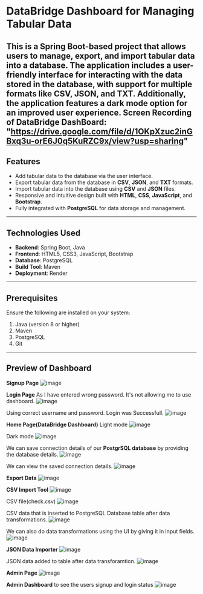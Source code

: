 # DataBridge Dashboard for Managing Tabular Data  

This is a Spring Boot-based project that allows users to manage, export, and import **tabular data** into a database. The application includes a user-friendly interface for interacting with the data stored in the database, with support for multiple formats like **CSV**, **JSON**, and **TXT**. Additionally, the application features a **dark mode** option for an improved user experience.
**Screen Recording of DataBridge DashBoard:** "https://drive.google.com/file/d/1OKpXzuc2inGBxq3u-orE6J0q5KuRZC9x/view?usp=sharing"
---

## Features  

- Add tabular data to the database via the user interface.  
- Export tabular data from the database in **CSV**, **JSON**, and **TXT** formats.  
- Import tabular data into the database using **CSV** and **JSON** files.  
- Responsive and intuitive design built with **HTML**, **CSS**, **JavaScript**, and **Bootstrap**.  
- Fully integrated with **PostgreSQL** for data storage and management.  

---

## Technologies Used  

- **Backend**: Spring Boot, Java  
- **Frontend**: HTML5, CSS3, JavaScript, Bootstrap  
- **Database**: PostgreSQL  
- **Build Tool**: Maven  
- **Deployment**: Render

---

## Prerequisites  

Ensure the following are installed on your system:  

1. Java (version 8 or higher)  
2. Maven  
3. PostgreSQL  
4. Git

---

## Preview of Dashboard
**Signup Page**
![image](https://github.com/user-attachments/assets/8b022f02-f0ef-4764-b68e-84975571c5f1)

**Login Page**
As I have entered wrong password. It's not allowing me to use dashboard.
![image](https://github.com/user-attachments/assets/d94a1eef-3228-4373-be0e-4608b23b6ece)

Using correct username and password. Login was Successfull.
![image](https://github.com/user-attachments/assets/8592a378-f1f6-435b-8ee1-3621cc89f70e)

**Home Page(DataBridge Dashboard)**
Light mode
![image](https://github.com/user-attachments/assets/a2306e91-0f25-40e8-908f-8d8f6b096a1c)

Dark mode
![image](https://github.com/user-attachments/assets/474ebf62-1d32-43c5-946f-64ecdaf48930)

We can save connection details of our **PostgrSQL database** by providing the database details.
![image](https://github.com/user-attachments/assets/c80b22ed-3127-4dd3-ac20-713813eec012)

We can view the saved connection details.
![image](https://github.com/user-attachments/assets/4adfc512-e9d1-4df2-8016-0af3f0d8c3e0)

**Export Data** 
![image](https://github.com/user-attachments/assets/e56916ff-5ea5-4744-9334-ca4a46030bbe)

**CSV Import Tool**
![image](https://github.com/user-attachments/assets/2ce65f58-f23a-4b8f-b272-af7548b04467)

CSV file(check.csv)
![image](https://github.com/user-attachments/assets/daf52bba-ec9b-4263-a13b-a21777286353)

CSV data that is inserted to PostgreSQL Database table after data transformations.
![image](https://github.com/user-attachments/assets/f6d18ff9-ff91-4987-b5f4-ea52700fdd52)

We can also do data transformations using the UI by giving it in input fields.
![image](https://github.com/user-attachments/assets/658ef2a3-54e6-4326-8366-336ffdd3591a)

**JSON Data Importer**
![image](https://github.com/user-attachments/assets/6dfd474d-e4f1-4433-8394-b94b91a193b9)

JSON data added to table after data transforamtion.
![image](https://github.com/user-attachments/assets/7c8ecd46-ead1-456b-a0b9-3a7132c90671)

**Admin Page**
![image](https://github.com/user-attachments/assets/14d28139-6955-445d-a300-5e1d24017416)

**Admin Dashboard** to see the users signup and login status
![image](https://github.com/user-attachments/assets/eec2cb09-d59b-4b05-9211-34250539acf4)
